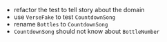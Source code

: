 - refactor the test to tell story about the domain
- use `VerseFake` to test `CountdownSong`
- rename `Bottles` to `CountdownSong`
- `CountdownSong` should not know about `BottleNumber`
